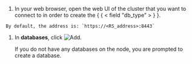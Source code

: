 1. In your web browser, open the web UI of the cluster that you want to connect to in order to create the { { < field "db_type"  > } }.

<!-- When shortcodes can run in embeds, fix field shrotcode above. -->

    By default, the address is: `https://<RS_address>:8443`

1. In **databases**, click ![Add](/images/rs/icon_add.png#no-click "Add").

    If you do not have any databases on the node, you are prompted to create a database.